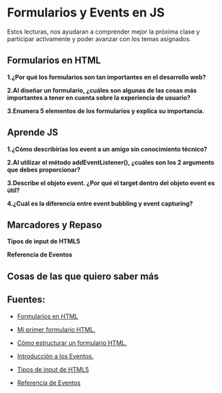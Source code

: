 # Formularios y Events en JS

Estos lecturas, nos ayudaran a comprender mejor la próxima clase y participar activamente y poder avanzar con los temas asignados. 

## Formularios en HTML

**1.¿Por qué los formularios son tan importantes en el desarrollo web?**

**2.Al diseñar un formulario, ¿cuáles son algunas de las cosas más importantes a tener en cuenta sobre la experiencia de usuario?**

**3.Enumera 5 elementos de los formularios y explica su importancia.**

## Aprende JS

**1.¿Cómo describirías los event a un amigo sin conocimiento técnico?**

**2.Al utilizar el método addEventListener(), ¿cuáles son los 2 arguments que debes proporcionar?**

**3.Describe el objeto event. ¿Por qué el target dentro del objeto event es útil?**

**4.¿Cuál es la diferencia entre event bubbling y event capturing?**

## Marcadores y Repaso

**Tipos de input de HTML5**

**Referencia de Eventos**

## Cosas de las que quiero saber más

## Fuentes:

+ [Formularios en HTML](https://developer.mozilla.org/es/docs/Learn/Forms)

+ [Mi primer formulario HTML.](https://developer.mozilla.org/es/docs/Learn/Forms/Your_first_form)

+ [Cómo estructurar un formulario HTML.](https://developer.mozilla.org/es/docs/Learn/Forms/How_to_structure_a_web_form)

+ [Introducción a los Eventos.](https://developer.mozilla.org/es/docs/Learn/JavaScript/Building_blocks/Events)

+ [Tipos de input de HTML5](https://developer.mozilla.org/es/docs/Learn/Forms/HTML5_input_types)

+ [Referencia de Eventos](https://developer.mozilla.org/es/docs/Web/Events)
